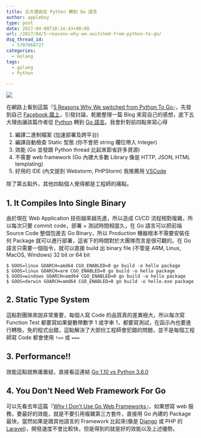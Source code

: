 ```yaml
---
title: 五大理由從 Python 轉到 Go 語言
author: appleboy
type: post
date: 2017-04-08T10:14:43+00:00
url: /2017/04/5-reasons-why-we-switched-from-python-to-go/
dsq_thread_id:
  - 5707064727
categories:
  - Golang
tags:
  - golang
  - Python

---
```

[![][1]][1]

在網路上看到這篇『[5 Reasons Why We switched from Python To Go][2]』，先發到自己 [Facebook 牆上][3]，引發討論，乾脆整理一篇 Blog 來寫自己的感想，底下五大理由讓該篇作者從 [Python][4] 轉到 [Go 語言][5]。我會針對前四點來寫心得

  1. 編譯二進制檔案 (加速部署及跨平台)
  2. 編譯自動檢查 Static 型態 (你不會把 string 欄位帶入 Integer)
  3. 效能 (Go 並發跟 Python thread 比起來節省許多資源)
  4. 不需要 web framework (Go 內建大多數 Library 像是 HTTP, JSON, HTML templating)
  5. 好用的 IDE (內文提到 Webstorm, PHPStorm) 我推薦用 [VSCode][6]

除了第五點外，其他四點個人覺得都是工程師的痛點。

<!--more-->

## 1. It Compiles Into Single Binary

由於現在 Web Application 技術越來越先進，所以造成 CI/CD 流程相對複雜，所以每次只要 commit code，部署 + 測試時間相當久，在 Go 語言可以把前端 Source Code 整個包進去 Go Binary，所以 Production 機器根本不需要安裝任何 Package 就可以進行部署，這省下的時間對於大團隊而言是很可觀的。在 Go 語言只需要一個指令，就可以直接 build 出 binary file (不管是 ARM, Linux, MacOS, Windows) 32 bit or 64 bit

<pre><code class="language-bash">$ GOOS=linux GOARCH=amd64 CGO_ENABLED=0 go build -o hello package
$ GOOS=linux GOARCH=arm CGO_ENABLED=0 go build -o hello package
$ GOOS=windows GOARCH=amd64 CGO_ENABLED=0 go build -o hello package
$ GOOS=darwin GOARCH=amd64 CGO_ENABLED=0 go build -o hello.exe package</code></pre>

## 2. Static Type System

這點對團隊來說非常重要，每個人寫 Code 的品質真的差異極大，所以每次寫 Function Test 都要寫如果變數帶數字 1 或字串 1，都要寫測試，在函示內也要進行轉換，免的程式出錯，這點解決了大部份工程師會犯錯的問題，並不是每個工程師寫 Code 都會使用 `!==` 或 `===`

## 3. Performance!!

效能這點就無庸置疑，直接看這連結 [Go 1.10 vs Python 3.6.0][7]

## 4. You Don’t Need Web Framework For Go

可以先看去年這篇『[Why I Don’t Use Go Web Frameworks][8]』，如果想寫 web 服務，要最好的效能，就是不要引用複雜第三方套件，直接用 Go 內建的 Package 最快，當然如果是跟其他語言的 Framework 比起來(像是 [Django][9] 或 PHP 的 [Laravel][10])，開發速度不會比較快，但是得到的就是好的效能以及上述優勢。

 [1]: https://lh3.googleusercontent.com/jsocHCR9A9yEfDVUTrU0m42_aHhTEVDGW5p5PsQSx7GSlkt3gLjohfXH3S7P7p982332ruU_e-EtW0LwmiuZjvN65VIcyME-zE35C6EM0IV1nqY6KoNw3dwW2djjid3F-T5YgnJothA=w1920-h1080
 [2]: https://medium.com/@tigranbs/5-reasons-why-we-switched-from-python-to-go-4414d5f42690
 [3]: https://www.facebook.com/appleboy46/posts/10155217598399250
 [4]: https://www.python.org/
 [5]: https://golang.org
 [6]: https://code.visualstudio.com/
 [7]: https://benchmarksgame-team.pages.debian.net/benchmarksgame/faster/go-python3.html
 [8]: https://medium.com/code-zen/why-i-don-t-use-go-web-frameworks-1087e1facfa4
 [9]: https://www.djangoproject.com/
 [10]: https://laravel.com/